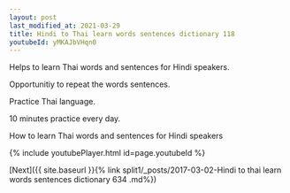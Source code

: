 ```yaml
---
layout: post
last_modified_at: 2021-03-29
title: Hindi to Thai learn words sentences dictionary 118 
youtubeId: yMKAJbVHqn0
---
```

 
 
Helps to learn Thai words and sentences for Hindi speakers.

Opportunitiy to repeat the words sentences. 

Practice Thai language. 
 
10 minutes practice every day. 
 
How to learn Thai words and sentences for Hindi speakers 
 
{% include youtubePlayer.html id=page.youtubeId %}
 
 
[Next]({{ site.baseurl }}{% link  split1/_posts/2017-03-02-Hindi to thai learn words sentences dictionary 634 .md%})
 
